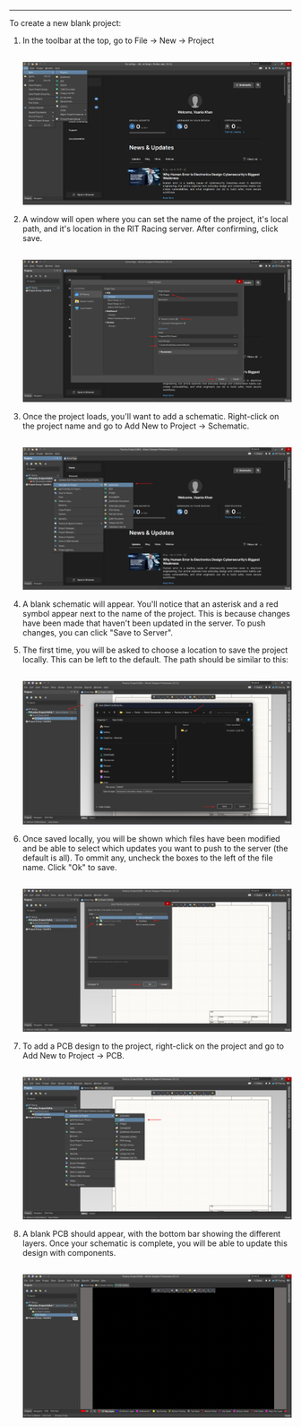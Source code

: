 
---

To create a new blank project:

1. In the toolbar at the top, go to File -> New -> Project

    <div style="text-align: center; margin-top: 30px;">
        <img src="/../../Hardware/Altium/Images/create-new.png" alt="Fork Github Repository Image"  style="max-width: 100%; height: auto;"/>
    </div>

2. A window will open where you can set the name of the project, it's local path, and it's location in the RIT Racing server. After confirming, click save.

    <div style="text-align: center; margin-top: 30px;">
        <img src="/../../Hardware/Altium/Images/set-new.png" alt="Fork Github Repository Image"  style="max-width: 100%; height: auto;"/>
    </div>

3. Once the project loads, you'll want to add a schematic. Right-click on the project name and go to Add New to Project -> Schematic.

    <div style="text-align: center; margin-top: 30px;">
        <img src="/../../Hardware/Altium/Images/add-schematic.png" alt="Fork Github Repository Image"  style="max-width: 100%; height: auto;"/>
    </div>

4. A blank schematic will appear. You'll notice that an asterisk and a red symbol appear next to the name of the project. This is because changes have been made that haven't been updated in the server. To push changes, you can click "Save to Server".

5. The first time, you will be asked to choose a location to save the project locally. This can be left to the default. The path should be similar to this:

    <div style="text-align: center; margin-top: 30px;">
        <img src="/../../Hardware/Altium/Images/save-to-server.png" alt="Fork Github Repository Image"  style="max-width: 100%; height: auto;"/>
    </div>

6. Once saved locally, you will be shown which files have been modified and be able to select which updates you want to push to the server (the default is all). To ommit any, uncheck the boxes to the left of the file name. Click "Ok" to save.

    <div style="text-align: center; margin-top: 30px;">
        <img src="/../../Hardware/Altium/Images/choose-modifications.png" alt="Fork Github Repository Image"  style="max-width: 100%; height: auto;"/>
    </div>

7. To add a PCB design to the project, right-click on the project and go to Add New to Project -> PCB.

    <div style="text-align: center; margin-top: 30px;">
        <img src="/../../Hardware/Altium/Images/add-pcb.png" alt="Fork Github Repository Image"  style="max-width: 100%; height: auto;"/>
    </div>

8. A blank PCB should appear, with the bottom bar showing the different layers. Once your schematic is complete, you will be able to update this design with components.

    <div style="text-align: center; margin-top: 30px;">
        <img src="/../../Hardware/Altium/Images/blank-pcb.png" alt="Fork Github Repository Image"  style="max-width: 100%; height: auto;"/>
    </div>